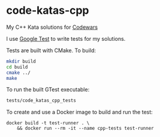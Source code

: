 # code-katas-cpp
My C++ Kata solutions for [Codewars](https://www.codewars.com/)

I use [Google Test](https://www.github.com/abseil/googletest) to write tests for my solutions.

Tests are built with CMake. To build:
```bash
mkdir build
cd build
cmake ../
make
```

To run the built GTest executable:
```bash
tests/code_katas_cpp_tests
```

To create and use a Docker image to build and run the test:
```
docker build -t test-runner . \
    && docker run --rm -it --name cpp-tests test-runner
```
